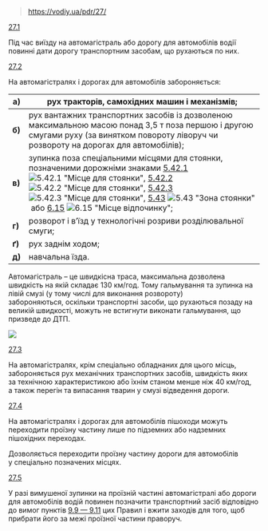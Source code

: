 > https://vodiy.ua/pdr/27/

[27.1](https://vodiy.ua/pdr/27/#271 "постійне посилання")

Під час виїзду на автомагістраль або дорогу для автомобілів водії повинні дати дорогу транспортним засобам, що рухаються по них.

[27.2](https://vodiy.ua/pdr/27/#272 "постійне посилання")

На автомагістралях і дорогах для автомобілів забороняється:

| **a)** | рух тракторів, самохідних машин і механізмів;                                                                                                                                                                                                                                                                                                                                                                                                                                                                                                                                                                                                                                                                       |
| ------ | ------------------------------------------------------------------------------------------------------------------------------------------------------------------------------------------------------------------------------------------------------------------------------------------------------------------------------------------------------------------------------------------------------------------------------------------------------------------------------------------------------------------------------------------------------------------------------------------------------------------------------------------------------------------------------------------------------------------- |
| **б)** | рух вантажних транспортних засобів із дозволеною максимальною масою понад 3,5 т поза першою і другою смугами руху (за винятком повороту ліворуч чи розвороту на дорогах для автомобілів);                                                                                                                                                                                                                                                                                                                                                                                                                                                                                                                           |
| **в)** | зупинка поза спеціальними місцями для стоянки, позначеними дорожніми знаками [5.42.1](https://vodiy.ua/znaky/5/5.42.1/) ![5.42.1 "Місце для стоянки"](Автошкола/ПДР/Картинки/5.42.1_!Місце_для_стоянки.png), [5.42.2](https://vodiy.ua/znaky/5/5.42.2/) ![5.42.2 "Місце для стоянки"](Автошкола/ПДР/Картинки/5.42.2_!Місце_для_стоянки.png), [5.42.3](https://vodiy.ua/znaky/5/5.42.3/) ![5.42.3 "Місце для стоянки"](Автошкола/ПДР/Картинки/5.42.3_!Місце_для_стоянки.png), [5.43](https://vodiy.ua/znaky/5/5.43/) ![5.43 "Зона стоянки"](Автошкола/ПДР/Картинки/5.43_!Зона_стоянки.png) або [6.15](https://vodiy.ua/znaky/6/6.15/) ![6.15 "Місце відпочинку"](Автошкола/ПДР/Картинки/6.15_!Місце_відпочинку.png); |
| **г)** | розворот і в’їзд у технологічні розриви розділювальної смуги;                                                                                                                                                                                                                                                                                                                                                                                                                                                                                                                                                                                                                                                       |
| **ґ)** | рух заднім ходом;                                                                                                                                                                                                                                                                                                                                                                                                                                                                                                                                                                                                                                                                                                   |
| **д)** | навчальна їзда.                                                                                                                                                                                                                                                                                                                                                                                                                                                                                                                                                                                                                                                                                                     |

Автомагістраль – це швидкісна траса, максимальна дозволена швидкість на якій складає 130 км/год. Тому гальмування та зупинка на лівій смузі (у тому числі для виконання розвороту) забороняються, оскільки транспортні засоби, що рухаються позаду на великій швидкості, можуть не встигнути виконати гальмування, що призведе до ДТП.

![](Автошкола/ПДР/Картинки/426_.jpg)

[27.3](https://vodiy.ua/pdr/27/#273 "постійне посилання")

На автомагістралях, крім спеціально обладнаних для цього місць, забороняється рух механічних транспортних засобів, швидкість яких за технічною характеристикою або їхнім станом менше ніж 40 км/год, а також перегін та випасання тварин у смузі відведення дороги.

[27.4](https://vodiy.ua/pdr/27/#274 "постійне посилання")

На автомагістралях і дорогах для автомобілів пішоходи можуть переходити проїзну частину лише по підземних або надземних пішохідних переходах.

Дозволяється переходити проїзну частину дороги для автомобілів у спеціально позначених місцях.

[27.5](https://vodiy.ua/pdr/27/#275 "постійне посилання")

У разі вимушеної зупинки на проїзній частині автомагістралі або дороги для автомобілів водій повинен позначити транспортний засіб відповідно до вимог пунктів [9.9 — 9.11](https://vodiy.ua/pdr/9/#99) цих Правил і вжити заходів для того, щоб прибрати його за межі проїзної частини праворуч.